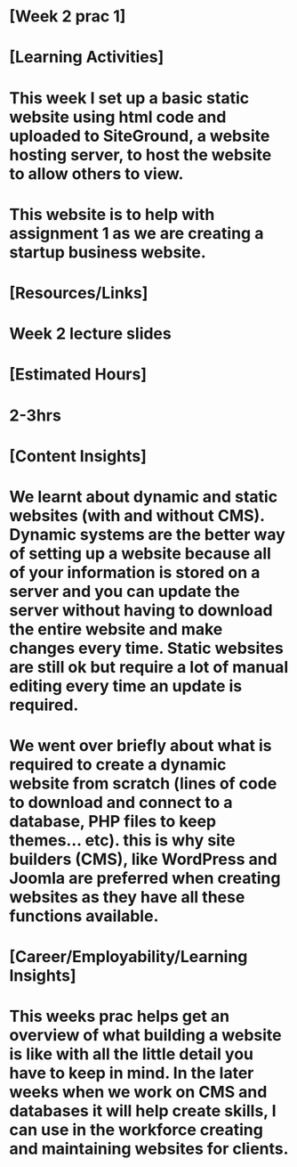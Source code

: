 # [Week 2 prac 1]
# [Learning Activities]
# This week I set up a basic static website using html code and uploaded to SiteGround, a website hosting server, to host the website to allow others to view.
# This website is to help with assignment 1 as we are creating a startup business website.
# [Resources/Links]
# Week 2 lecture slides
# [Estimated Hours]
# 2-3hrs
# [Content Insights]
# We learnt about dynamic and static websites (with and without CMS). Dynamic systems are the better way of setting up a website because all of your information is stored on a server and you can update the server without having to download the entire website and make changes every time. Static websites are still ok but require a lot of manual editing every time an update is required.
# We went over briefly about what is required to create a dynamic website from scratch (lines of code to download and connect to a database, PHP files to keep themes… etc). this is why site builders (CMS), like WordPress and Joomla are preferred when creating websites as they have all these functions available. 
# [Career/Employability/Learning Insights]
# This weeks prac helps get an overview of what building a website is like with all the little detail you have to keep in mind. In the later weeks when we work on CMS and databases it will help create skills, I can use in the workforce creating and maintaining websites for clients. 
